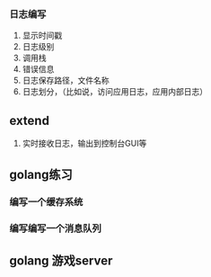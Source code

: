 ### 日志编写

1. 显示时间戳
2. 日志级别
3. 调用栈
4. 错误信息
5. 日志保存路径，文件名称
6. 日志划分，（比如说，访问应用日志，应用内部日志）

## extend
1. 实时接收日志，输出到控制台GUI等

## golang练习

### 编写一个缓存系统
### 编写编写一个消息队列


## golang 游戏server

